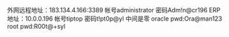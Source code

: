 外网远程地址：183.134.4.166:3389
帐号administrator 密码Adm!n@cr196 
ERP地址：10.0.0.196
帐号tiptop 密码t!pt0p@yl  中间是零
oracle pwd:Ora@man123
root pwd:R00t@+syl
